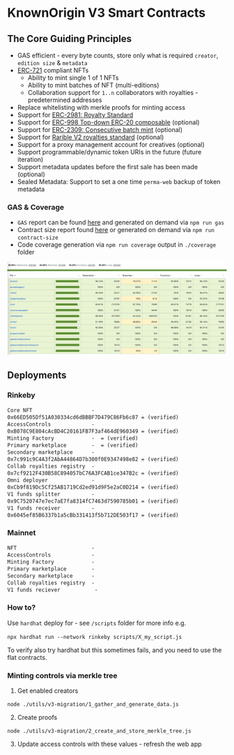 # KnownOrigin V3 Smart Contracts

## The Core Guiding Principles

* GAS efficient - every byte counts, store only what is required `creator`, `edition size` & `metadata`
* [ERC-721](https://eips.ethereum.org/EIPS/eip-721) compliant NFTs
    * Ability to mint single 1 of 1 NFTs
    * Ability to mint batches of NFT (multi-editions)
    * Collaboration support for `1..n` collaborators with royalties - predetermined addresses
* Replace whitelisting with merkle proofs for minting access
* Support for [ERC-2981: Royalty Standard](https://eips.ethereum.org/EIPS/eip-2981)
* Support for [ERC-998 Top-down ERC-20 composable](https://eips.ethereum.org/EIPS/eip-998) (optional)
* Support for [ERC-2309: Consecutive batch mint](https://eips.ethereum.org/EIPS/eip-2309) (optional)
* Support for [Rarible V2 royalties standard](https://docs.rarible.com/asset/royalties-schema) (optional)
* Support for a proxy management account for creatives (optional)
* Support programmable/dynamic token URIs in the future (future iteration)
* Support metadata updates before the first sale has been made (optional)
* Sealed Metadata: Support to set a one time `perma-web` backup of token metadata

### GAS & Coverage

* `GAS` report can be found [here](./gas-report-output.md) and generated on demand via `npm run gas`
* Contract size report found [here](./contract-size.md) or generated on demand via `npm run contract-size`
* Code coverage generation via `npm run coverage` output in `./coverage` folder

![alt text](./code-coverage.png)

## Deployments

### Rinkeby

```
Core NFT                   - 0x66ED505Df51A030334cd6dBBBF7D479C86Fb6c87 = (verified)
AccessControls             - 0xB078C9E804cAcBD4C20161FB7F3af464dE960349 = (verified)
Minting Factory            -  = (verified)
Primary marketplace        -  = (verified)
Secondary marketplace      - 0x7c991c9C4A3f2AbA44864D7b300f0E9347498e82 = (verified)
Collab royalties registry  - 0x7cf9212F430B58C894057bC76A3FCAB1ce347B2c = (verified)
Omni deployer              - 0xCb9f819Dc5Cf25AB1719Cd2ed91d9F5e2aC0D214 = (verified)
V1 funds splitter          - 0x9C7520747e7ec7aE7fa8314fC7463d7590785b01 = (verified) 
V1 funds receiver          - 0x6045ef85B6337b1a5cBb331413f5b712DE503f17 = (verified) 
```

### Mainnet

```
NFT                        - 
AccessControls             - 
Minting Factory            - 
Primary marketplace        - 
Secondary marketplace      - 
Collab royalties registry  - 
V1 funds reciever           - 
```

### How to?

Use `hardhat` deploy for - see `/scripts` folder for more info e.g.

`npx hardhat run --network rinkeby scripts/X_my_script.js`

To verify also try hardhat but this sometimes fails, and you need to use the flat contracts.

### Minting controls via merkle tree

1. Get enabled creators
```
node ./utils/v3-migration/1_gather_and_generate_data.js
```

2. Create proofs
```
node ./utils/v3-migration/2_create_and_store_merkle_tree.js
```

3. Update access controls with these values - refresh the web app
